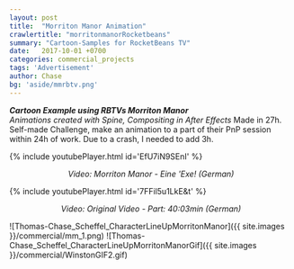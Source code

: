 ```yaml
---
layout: post
title:  "Morriton Manor Animation"
crawlertitle: "morritonmanorRocketbeans"
summary: "Cartoon-Samples for RocketBeans TV"
date:   2017-10-01 +0700
categories: commercial_projects
tags: 'Advertisement'
author: Chase
bg: 'aside/mmrbtv.png'
---
```

*__Cartoon Example using RBTVs Morriton Manor__ <br>
Animations created with Spine, Compositing in After Effects*
Made in 27h. Self-made Challenge, make an animation to a part of their PnP session within 24h of work. Due to a crash, I needed to add 3h.

{% include youtubePlayer.html id='EfU7iN9SEnI' %}
<p align="center"><i> Video: Morriton Manor - Eine 'Exe! (German) </i></p> 

{% include youtubePlayer.html id='7FFil5u1LkE&t' %}
<p align="center"><i> Video: Original Video - Part: 40:03min (German) </i></p> 


![Thomas-Chase_Scheffel_CharacterLineUpMorritonManor]({{ site.images }}/commercial/mm_1.png)
![Thomas-Chase_Scheffel_CharacterLineUpMorritonManorGif]({{ site.images }}/commercial/WinstonGIF2.gif)
